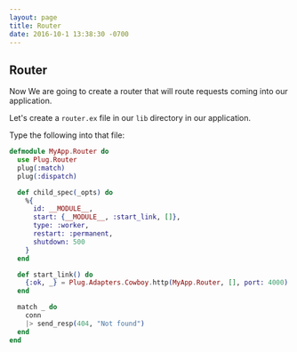 ```yaml
---
layout: page
title: Router
date: 2016-10-1 13:38:30 -0700
---
```


## Router

Now We are going to create a router that will route requests coming into our application.

Let's create a `router.ex` file in our `lib` directory in our application.

Type the following into that file:


```elixir
defmodule MyApp.Router do
  use Plug.Router
  plug(:match)
  plug(:dispatch)

  def child_spec(_opts) do
    %{
      id: __MODULE__,
      start: {__MODULE__, :start_link, []},
      type: :worker,
      restart: :permanent,
      shutdown: 500
    }
  end

  def start_link() do
    {:ok, _} = Plug.Adapters.Cowboy.http(MyApp.Router, [], port: 4000)
  end

  match _ do
    conn
    |> send_resp(404, "Not found")
  end
end
```
